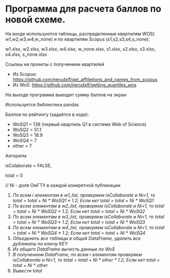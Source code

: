 # Программа для расчета баллов по новой схеме.

На входе используются таблицы, распределенные квартилям WOS( w1,w2,w3,w4,w_none) и по квартилям Scopus (s1,s2,s3,s4,s_none):

w1.xlsx, w2.xlsx, w3.xlsx, w4.xlsx, w_none.xlsx, s1.xlsx, s2.xlsx, s3.xlsx, s4.xlsx, s_none.xlsx

Ссылкы на проекты с получением квартилей
* Из Scopus: https://github.com/nerudxlf/get_affilietions_and_names_from_scopus
* Из WoS: https://github.com/nerudxlf/getting_quartiles_wos

На выходе программа выводит сумму баллов на экран

Используется библиотека pandas

Баллов по рейтингу (задаётся в коде):
* WoSQ1 = 138 (первый квартиль Q1 в системе Web of Science)
* WoSQ2 = 51.1
* WoSQ3 = 18.9
* WoSQ4 = 7 
* other = 7

Алгоритм

isColaborate = FALSE, 

total = 0 

// Ni - доля ОмГТУ в каждой конкретной публикации

1. *По всем i элементам в w1_list, проверяем isCollaborate и Ni<1, то total = total + Ni * WoSQ1 * 1.2; Если нет total = total + Ni * WoSQ1*
2. *По всем элементам в w2_list, проверяем isCollaborate и Ni<1, то total = total + Ni * WoSQ2 * 1.2; Если нет total = total + Ni * WoSQ2*
3. *По всем элементам в w3_list, проверяем isCollaborate и Ni<1, то total = total + Ni * WoSQ3 * 1.2; Если нет total = total + Ni * WoSQ3* 
4. *По всем элементам в w4_list, проверяем isCollaborate и Ni<1, то total = total + Ni * WoSQ4 * 1.2; Если нет total = total + Ni * WoSQ4* 
5. *Объеденить все таблицы в общей DataFrame, удалить все дубликаты по ключу KEY*
6. *Из общего DataFrame вычесть данные по WoS*
7. *В полученном DataFrame, по всем i элементам проверяем isCollaborate и Ni<1, то total = total + Ni * other * 1.2; Если нет total = total + Ni * other*
8. *Вывести total*



